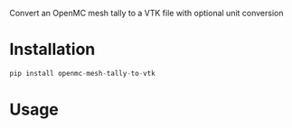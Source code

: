 
Convert an OpenMC mesh tally to a VTK file with optional unit conversion

# Installation

```python
pip install openmc-mesh-tally-to-vtk
```

# Usage


